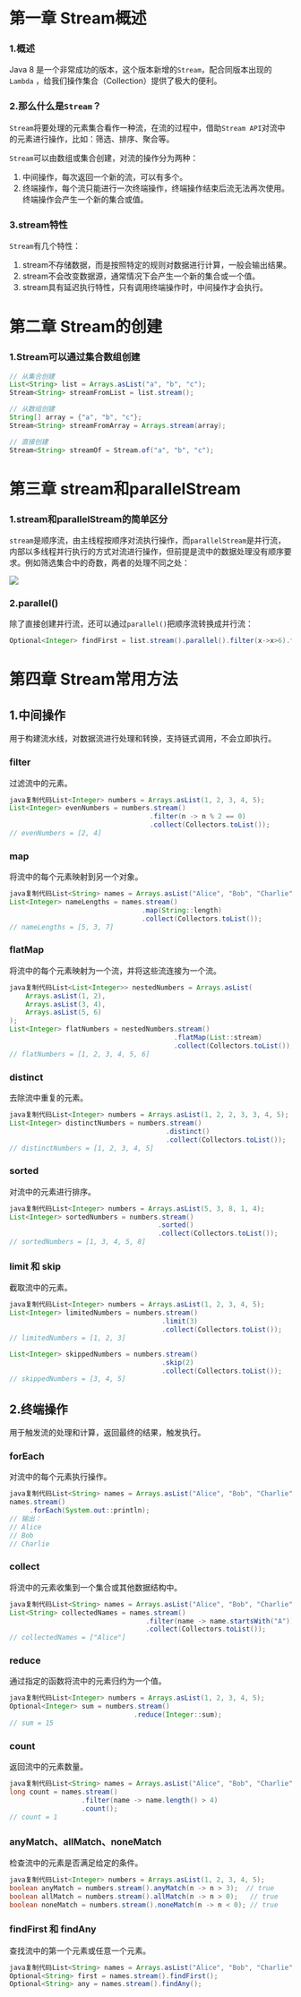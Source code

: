 # 第一章 Stream概述

### 1.概述

Java 8 是一个非常成功的版本，这个版本新增的`Stream`，配合同版本出现的 `Lambda` ，给我们操作集合（Collection）提供了极大的便利。



### 2.那么什么是`Stream`？

`Stream`将要处理的元素集合看作一种流，在流的过程中，借助`Stream API`对流中的元素进行操作，比如：筛选、排序、聚合等。



`Stream`可以由数组或集合创建，对流的操作分为两种：

1. 中间操作，每次返回一个新的流，可以有多个。
2. 终端操作，每个流只能进行一次终端操作，终端操作结束后流无法再次使用。终端操作会产生一个新的集合或值。



### 3.stream特性

`Stream`有几个特性：

1. stream不存储数据，而是按照特定的规则对数据进行计算，一般会输出结果。
2. stream不会改变数据源，通常情况下会产生一个新的集合或一个值。
3. stream具有延迟执行特性，只有调用终端操作时，中间操作才会执行。



# 第二章 Stream的创建

### 1.Stream可以通过集合数组创建

```java
// 从集合创建
List<String> list = Arrays.asList("a", "b", "c");
Stream<String> streamFromList = list.stream();

// 从数组创建
String[] array = {"a", "b", "c"};
Stream<String> streamFromArray = Arrays.stream(array);

// 直接创建
Stream<String> streamOf = Stream.of("a", "b", "c");
```







# 第三章 stream和parallelStream

### 1.**stream和parallelStream的简单区分**

`stream`是顺序流，由主线程按顺序对流执行操作，而`parallelStream`是并行流，内部以多线程并行执行的方式对流进行操作，但前提是流中的数据处理没有顺序要求。例如筛选集合中的奇数，两者的处理不同之处：

![](https://img-blog.csdnimg.cn/20201106164400889.png)





### 2.parallel()

除了直接创建并行流，还可以通过`parallel()`把顺序流转换成并行流：

```java
Optional<Integer> findFirst = list.stream().parallel().filter(x->x>6).findFirst();
```







# 第四章 Stream常用方法

## **1.中间操作**

用于构建流水线，对数据流进行处理和转换，支持链式调用，不会立即执行。



### **filter**

过滤流中的元素。

```java
java复制代码List<Integer> numbers = Arrays.asList(1, 2, 3, 4, 5);
List<Integer> evenNumbers = numbers.stream()
                                   .filter(n -> n % 2 == 0)
                                   .collect(Collectors.toList());
// evenNumbers = [2, 4]
```





### **map**

将流中的每个元素映射到另一个对象。

```java
java复制代码List<String> names = Arrays.asList("Alice", "Bob", "Charlie");
List<Integer> nameLengths = names.stream()
                                 .map(String::length)
                                 .collect(Collectors.toList());
// nameLengths = [5, 3, 7]
```





### **flatMap**

将流中的每个元素映射为一个流，并将这些流连接为一个流。

```java
java复制代码List<List<Integer>> nestedNumbers = Arrays.asList(
    Arrays.asList(1, 2),
    Arrays.asList(3, 4),
    Arrays.asList(5, 6)
);
List<Integer> flatNumbers = nestedNumbers.stream()
                                         .flatMap(List::stream)
                                         .collect(Collectors.toList());
// flatNumbers = [1, 2, 3, 4, 5, 6]
```





### **distinct**

去除流中重复的元素。

```java
java复制代码List<Integer> numbers = Arrays.asList(1, 2, 2, 3, 3, 4, 5);
List<Integer> distinctNumbers = numbers.stream()
                                       .distinct()
                                       .collect(Collectors.toList());
// distinctNumbers = [1, 2, 3, 4, 5]
```





### **sorted**

对流中的元素进行排序。

```java
java复制代码List<Integer> numbers = Arrays.asList(5, 3, 8, 1, 4);
List<Integer> sortedNumbers = numbers.stream()
                                     .sorted()
                                     .collect(Collectors.toList());
// sortedNumbers = [1, 3, 4, 5, 8]
```





### **limit** 和 **skip**

截取流中的元素。

```java
java复制代码List<Integer> numbers = Arrays.asList(1, 2, 3, 4, 5);
List<Integer> limitedNumbers = numbers.stream()
                                      .limit(3)
                                      .collect(Collectors.toList());
// limitedNumbers = [1, 2, 3]

List<Integer> skippedNumbers = numbers.stream()
                                      .skip(2)
                                      .collect(Collectors.toList());
// skippedNumbers = [3, 4, 5]
```





## 2.终端操作

用于触发流的处理和计算，返回最终的结果，触发执行。



### **forEach**

对流中的每个元素执行操作。

```java
java复制代码List<String> names = Arrays.asList("Alice", "Bob", "Charlie");
names.stream()
     .forEach(System.out::println);
// 输出：
// Alice
// Bob
// Charlie
```





### **collect**

将流中的元素收集到一个集合或其他数据结构中。

```java
java复制代码List<String> names = Arrays.asList("Alice", "Bob", "Charlie");
List<String> collectedNames = names.stream()
                                  .filter(name -> name.startsWith("A"))
                                  .collect(Collectors.toList());
// collectedNames = ["Alice"]
```





### **reduce**

通过指定的函数将流中的元素归约为一个值。

```java
java复制代码List<Integer> numbers = Arrays.asList(1, 2, 3, 4, 5);
Optional<Integer> sum = numbers.stream()
                               .reduce(Integer::sum);
// sum = 15
```





### **count**

返回流中的元素数量。

```java
java复制代码List<String> names = Arrays.asList("Alice", "Bob", "Charlie");
long count = names.stream()
                  .filter(name -> name.length() > 4)
                  .count();
// count = 1
```





### **anyMatch**、**allMatch**、**noneMatch**

检查流中的元素是否满足给定的条件。

```java
java复制代码List<Integer> numbers = Arrays.asList(1, 2, 3, 4, 5);
boolean anyMatch = numbers.stream().anyMatch(n -> n > 3);  // true
boolean allMatch = numbers.stream().allMatch(n -> n > 0);   // true
boolean noneMatch = numbers.stream().noneMatch(n -> n < 0); // true
```





### **findFirst** 和 **findAny**

查找流中的第一个元素或任意一个元素。

```java
java复制代码List<String> names = Arrays.asList("Alice", "Bob", "Charlie");
Optional<String> first = names.stream().findFirst();
Optional<String> any = names.stream().findAny();
```
